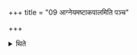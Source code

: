 +++
title = "09 आग्नेयमष्टाकपालमिति पञ्च"

+++

<details><summary>थिते</summary>

आग्नेयमष्टाकपालमिति पञ्च ९
</details>
